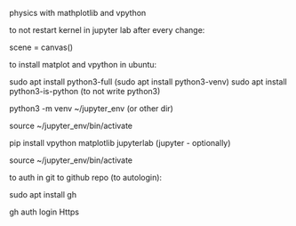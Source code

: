 physics with mathplotlib and vpython

to not restart kernel in jupyter lab after every change: 

scene = canvas()

to install matplot and vpython in ubuntu:

sudo apt install python3-full (sudo apt install python3-venv)
sudo apt install python3-is-python (to not write python3)

python3 -m venv ~/jupyter_env  (or other dir)

source ~/jupyter_env/bin/activate

pip install vpython matplotlib jupyterlab (jupyter - optionally)


source ~/jupyter_env/bin/activate

to auth in git to github repo (to autologin):

sudo apt install gh

gh auth login
Https
